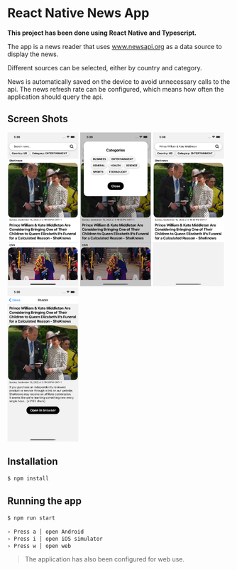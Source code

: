 # React Native News App

**This project has been done using React Native and Typescript.** 

The app is a news reader that uses www.newsapi.org as a data source to display the news.

Different sources can be selected, either by country and category.

News is automatically saved on the device to avoid unnecessary calls to the api. The news refresh rate can be configured, which means how often the application should query the api.

## Screen Shots
<p float="left">
  <img src="https://github.com/Daftlive/news/blob/develop/screenshots/Simulator%20Screen%20Shot%20-%20iPhone%2013%20-%202022-09-18%20at%2017.36.21.png?raw=true" width="160" />
  <img src="https://github.com/Daftlive/news/blob/develop/screenshots/Simulator%20Screen%20Shot%20-%20iPhone%2013%20-%202022-09-18%20at%2017.36.35.png?raw=true" width="160" />
  <img src="https://github.com/Daftlive/news/blob/develop/screenshots/Simulator%20Screen%20Shot%20-%20iPhone%2013%20-%202022-09-18%20at%2017.38.00.png?raw=true" width="160" />
  <img src="https://github.com/Daftlive/news/blob/develop/screenshots/Simulator%20Screen%20Shot%20-%20iPhone%2013%20-%202022-09-18%20at%2017.36.44.png?raw=true" width="160" /> 
</p>

## Installation
```bash
$ npm install
```

## Running the app

```bash
$ npm run start
```

````
› Press a │ open Android
› Press i │ open iOS simulator
› Press w │ open web
````

> The application has also been configured for web use.




